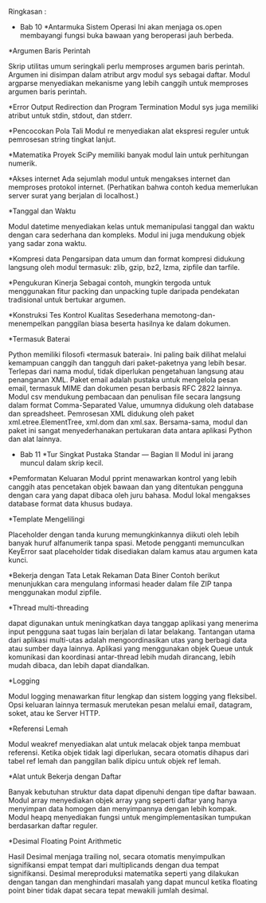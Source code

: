 Ringkasan :
- Bab 10
*Antarmuka Sistem Operasi
Ini akan menjaga os.open membayangi fungsi buka bawaan yang beroperasi jauh berbeda.

*Argumen Baris Perintah

Skrip utilitas umum seringkali perlu memproses argumen baris perintah. Argumen ini disimpan dalam atribut argv modul sys sebagai daftar.
Modul argparse menyediakan mekanisme yang lebih canggih untuk memproses argumen baris perintah.

*Error Output Redirection dan Program Termination
Modul sys juga memiliki atribut untuk stdin, stdout, dan stderr.

*Pencocokan Pola Tali
Modul re menyediakan alat ekspresi reguler untuk pemrosesan string tingkat lanjut.

*Matematika
Proyek SciPy memiliki banyak modul lain untuk perhitungan numerik.

*Akses internet
Ada sejumlah modul untuk mengakses internet dan memproses protokol internet. (Perhatikan bahwa contoh kedua memerlukan server surat yang berjalan di localhost.)

*Tanggal dan Waktu

Modul datetime menyediakan kelas untuk memanipulasi tanggal dan waktu dengan cara sederhana dan kompleks. Modul ini juga mendukung objek yang sadar zona waktu.

*Kompresi data
Pengarsipan data umum dan format kompresi didukung langsung oleh modul termasuk: zlib, gzip, bz2, lzma, zipfile dan tarfile.

*Pengukuran Kinerja
Sebagai contoh, mungkin tergoda untuk menggunakan fitur packing dan unpacking tuple daripada pendekatan tradisional untuk bertukar argumen.

*Konstruksi Tes Kontrol Kualitas
Sesederhana memotong-dan-menempelkan panggilan biasa beserta hasilnya ke dalam dokumen.

*Termasuk Baterai

Python memiliki filosofi «termasuk baterai». Ini paling baik dilihat melalui kemampuan canggih dan tangguh dari paket-paketnya yang lebih besar. Terlepas dari nama modul, tidak diperlukan pengetahuan langsung atau penanganan XML.
Paket email adalah pustaka untuk mengelola pesan email, termasuk MIME dan dokumen pesan berbasis RFC 2822 lainnya. Modul csv mendukung pembacaan dan penulisan file secara langsung dalam format Comma-Separated Value, umumnya didukung oleh database dan spreadsheet. Pemrosesan XML didukung oleh paket xml.etree.ElementTree, xml.dom dan xml.sax. Bersama-sama, modul dan paket ini sangat menyederhanakan pertukaran data antara aplikasi Python dan alat lainnya.

- Bab 11
*Tur Singkat Pustaka Standar — Bagian II
Modul ini jarang muncul dalam skrip kecil.

*Pemformatan Keluaran
Modul pprint menawarkan kontrol yang lebih canggih atas pencetakan objek bawaan dan yang ditentukan pengguna dengan cara yang dapat dibaca oleh juru bahasa. Modul lokal mengakses database format data khusus budaya.

*Template Mengelilingi

Placeholder dengan tanda kurung memungkinkannya diikuti oleh lebih banyak huruf alfanumerik tanpa spasi. Metode pengganti memunculkan KeyError saat placeholder tidak disediakan dalam kamus atau argumen kata kunci.

*Bekerja dengan Tata Letak Rekaman Data Biner
Contoh berikut menunjukkan cara mengulang informasi header dalam file ZIP tanpa menggunakan modul zipfile.

*Thread multi-threading

dapat digunakan untuk meningkatkan daya tanggap aplikasi yang menerima input pengguna saat tugas lain berjalan di latar belakang. Tantangan utama dari aplikasi multi-utas adalah mengoordinasikan utas yang berbagi data atau sumber daya lainnya. Aplikasi yang menggunakan objek Queue untuk komunikasi dan koordinasi antar-thread lebih mudah dirancang, lebih mudah dibaca, dan lebih dapat diandalkan.

*Logging

Modul logging menawarkan fitur lengkap dan sistem logging yang fleksibel. Opsi keluaran lainnya termasuk merutekan pesan melalui email, datagram, soket, atau ke Server HTTP.

*Referensi Lemah

Modul weakref menyediakan alat untuk melacak objek tanpa membuat referensi. Ketika objek tidak lagi diperlukan, secara otomatis dihapus dari tabel ref lemah dan panggilan balik dipicu untuk objek ref lemah.

*Alat untuk Bekerja dengan Daftar

Banyak kebutuhan struktur data dapat dipenuhi dengan tipe daftar bawaan. Modul array menyediakan objek array yang seperti daftar yang hanya menyimpan data homogen dan menyimpannya dengan lebih kompak.
Modul heapq menyediakan fungsi untuk mengimplementasikan tumpukan berdasarkan daftar reguler.

*Desimal Floating Point Arithmetic

Hasil Desimal menjaga trailing nol, secara otomatis menyimpulkan signifikansi empat tempat dari multiplicands dengan dua tempat signifikansi. Desimal mereproduksi matematika seperti yang dilakukan dengan tangan dan menghindari masalah yang dapat muncul ketika floating point biner tidak dapat secara tepat mewakili jumlah desimal.
